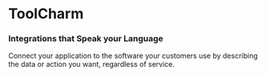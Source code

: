 # ToolCharm

### Integrations that Speak your Language

Connect your application to the software your customers use by describing the data or action you want, regardless of service.
